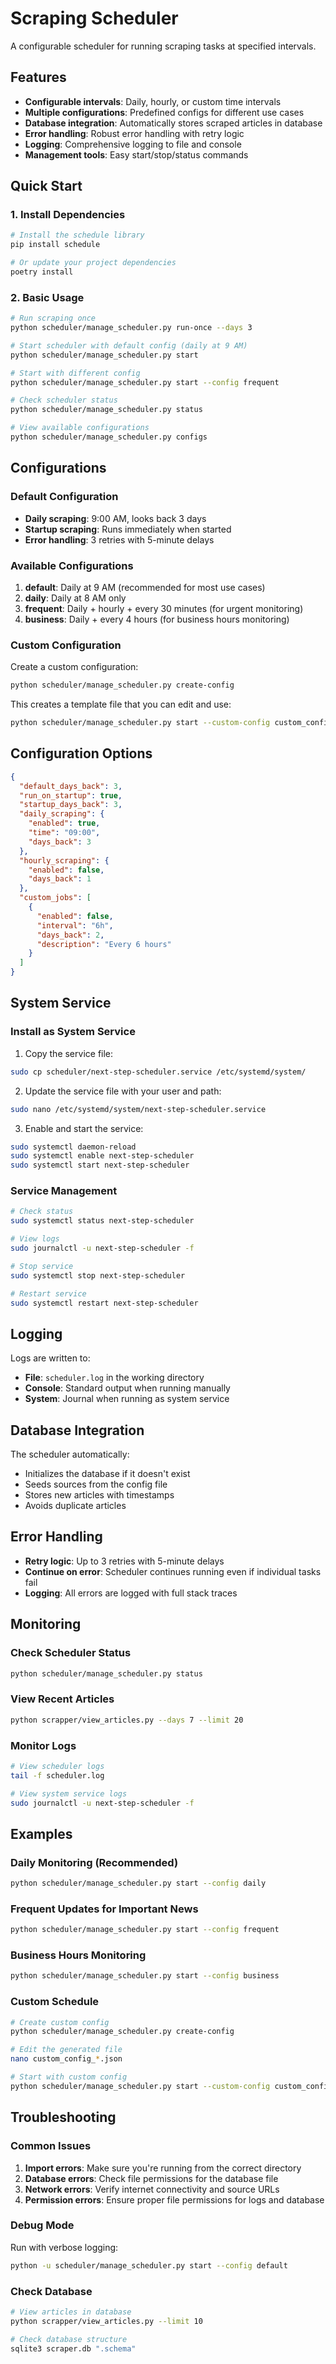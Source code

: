 # Scraping Scheduler

A configurable scheduler for running scraping tasks at specified intervals.

## Features

- **Configurable intervals**: Daily, hourly, or custom time intervals
- **Multiple configurations**: Predefined configs for different use cases
- **Database integration**: Automatically stores scraped articles in database
- **Error handling**: Robust error handling with retry logic
- **Logging**: Comprehensive logging to file and console
- **Management tools**: Easy start/stop/status commands

## Quick Start

### 1. Install Dependencies

```bash
# Install the schedule library
pip install schedule

# Or update your project dependencies
poetry install
```

### 2. Basic Usage

```bash
# Run scraping once
python scheduler/manage_scheduler.py run-once --days 3

# Start scheduler with default config (daily at 9 AM)
python scheduler/manage_scheduler.py start

# Start with different config
python scheduler/manage_scheduler.py start --config frequent

# Check scheduler status
python scheduler/manage_scheduler.py status

# View available configurations
python scheduler/manage_scheduler.py configs
```

## Configurations

### Default Configuration
- **Daily scraping**: 9:00 AM, looks back 3 days
- **Startup scraping**: Runs immediately when started
- **Error handling**: 3 retries with 5-minute delays

### Available Configurations

1. **default**: Daily at 9 AM (recommended for most use cases)
2. **daily**: Daily at 8 AM only
3. **frequent**: Daily + hourly + every 30 minutes (for urgent monitoring)
4. **business**: Daily + every 4 hours (for business hours monitoring)

### Custom Configuration

Create a custom configuration:

```bash
python scheduler/manage_scheduler.py create-config
```

This creates a template file that you can edit and use:

```bash
python scheduler/manage_scheduler.py start --custom-config custom_config_20250713_143022.json
```

## Configuration Options

```json
{
  "default_days_back": 3,
  "run_on_startup": true,
  "startup_days_back": 3,
  "daily_scraping": {
    "enabled": true,
    "time": "09:00",
    "days_back": 3
  },
  "hourly_scraping": {
    "enabled": false,
    "days_back": 1
  },
  "custom_jobs": [
    {
      "enabled": false,
      "interval": "6h",
      "days_back": 2,
      "description": "Every 6 hours"
    }
  ]
}
```

## System Service

### Install as System Service

1. Copy the service file:
```bash
sudo cp scheduler/next-step-scheduler.service /etc/systemd/system/
```

2. Update the service file with your user and path:
```bash
sudo nano /etc/systemd/system/next-step-scheduler.service
```

3. Enable and start the service:
```bash
sudo systemctl daemon-reload
sudo systemctl enable next-step-scheduler
sudo systemctl start next-step-scheduler
```

### Service Management

```bash
# Check status
sudo systemctl status next-step-scheduler

# View logs
sudo journalctl -u next-step-scheduler -f

# Stop service
sudo systemctl stop next-step-scheduler

# Restart service
sudo systemctl restart next-step-scheduler
```

## Logging

Logs are written to:
- **File**: `scheduler.log` in the working directory
- **Console**: Standard output when running manually
- **System**: Journal when running as system service

## Database Integration

The scheduler automatically:
- Initializes the database if it doesn't exist
- Seeds sources from the config file
- Stores new articles with timestamps
- Avoids duplicate articles

## Error Handling

- **Retry logic**: Up to 3 retries with 5-minute delays
- **Continue on error**: Scheduler continues running even if individual tasks fail
- **Logging**: All errors are logged with full stack traces

## Monitoring

### Check Scheduler Status
```bash
python scheduler/manage_scheduler.py status
```

### View Recent Articles
```bash
python scrapper/view_articles.py --days 7 --limit 20
```

### Monitor Logs
```bash
# View scheduler logs
tail -f scheduler.log

# View system service logs
sudo journalctl -u next-step-scheduler -f
```

## Examples

### Daily Monitoring (Recommended)
```bash
python scheduler/manage_scheduler.py start --config daily
```

### Frequent Updates for Important News
```bash
python scheduler/manage_scheduler.py start --config frequent
```

### Business Hours Monitoring
```bash
python scheduler/manage_scheduler.py start --config business
```

### Custom Schedule
```bash
# Create custom config
python scheduler/manage_scheduler.py create-config

# Edit the generated file
nano custom_config_*.json

# Start with custom config
python scheduler/manage_scheduler.py start --custom-config custom_config_*.json
```

## Troubleshooting

### Common Issues

1. **Import errors**: Make sure you're running from the correct directory
2. **Database errors**: Check file permissions for the database file
3. **Network errors**: Verify internet connectivity and source URLs
4. **Permission errors**: Ensure proper file permissions for logs and database

### Debug Mode

Run with verbose logging:
```bash
python -u scheduler/manage_scheduler.py start --config default
```

### Check Database
```bash
# View articles in database
python scrapper/view_articles.py --limit 10

# Check database structure
sqlite3 scraper.db ".schema"
``` 